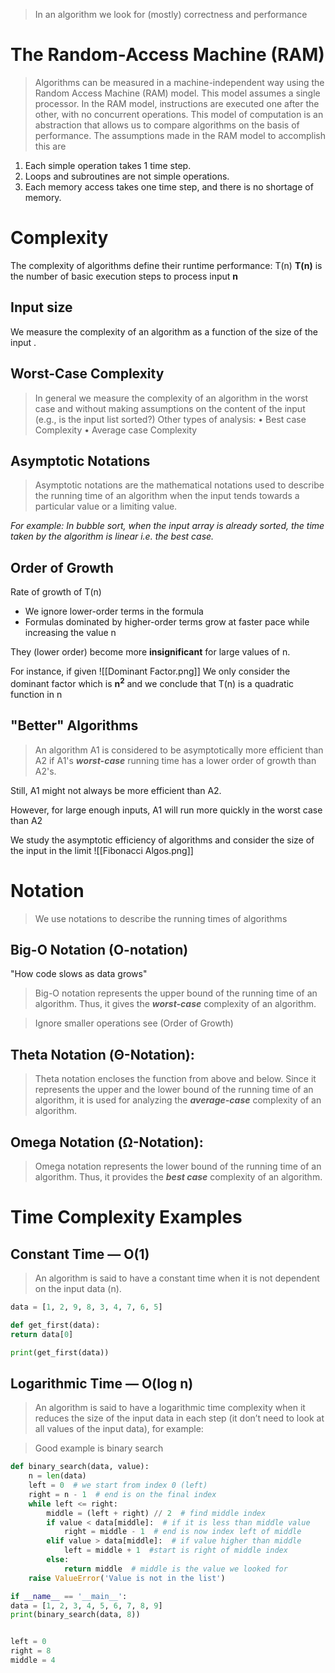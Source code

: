 >In an algorithm we look for (mostly) correctness and performance
# The  Random-Access Machine (RAM)

>Algorithms can be measured in a machine-independent way using the Random Access Machine (RAM) model. This model assumes a single processor. In the RAM model, instructions are executed one after the other, with no concurrent operations. This model of computation is an abstraction that allows us to compare algorithms on the basis of performance. The assumptions made in the RAM model to accomplish this are

1. Each simple operation takes 1 time step.
2. Loops and subroutines are not simple operations.
3. Each memory access takes one time step, and there is no shortage of memory.

# Complexity
The complexity of algorithms define their runtime performance: T(n)
**T(n)** is the number of basic execution steps to process input **n**
## Input size
We measure the complexity of an algorithm as a function of the size of the input .

## Worst-Case Complexity
>In general we measure the complexity of an algorithm in the worst case and without making assumptions on the content of the input (e.g., is the input list sorted?)
Other types of analysis:
	• Best case Complexity
	• Average case Complexity

## Asymptotic Notations
>Asymptotic notations are the mathematical notations used to describe the running time of an algorithm when the input tends towards a particular value or a limiting value.

*For example: In bubble sort, when the input array is already sorted, the time taken by the algorithm is linear i.e. the best case.*
## Order of Growth
Rate of growth of T(n)
- We ignore lower-order terms in the formula
- Formulas dominated by higher-order terms grow at faster pace while increasing the value n

They (lower order) become more **insignificant** for large values of n.

For instance, if given
![[Dominant Factor.png]]
We only consider the dominant factor which is **n<sup>2</sup>**
and we conclude that T(n) is a quadratic function in n



## "Better" Algorithms
>An algorithm A1 is considered to be asymptotically more efficient than A2 if A1's ***worst-case*** running time has a lower order of growth than A2's.

Still, A1 might not always be more efficient than A2.

However, for large enough inputs, A1 will run more quickly in the worst case than A2

We study the asymptotic efficiency of algorithms and consider the size of the input in the limit
![[Fibonacci Algos.png]]
#  Notation
>We use notations to describe the running times of algorithms 
## Big-O Notation (O-notation)
"How code slows as data grows"

>Big-O notation represents the upper bound of the running time of an algorithm. Thus, it gives the ***worst-case*** complexity of an algorithm.

> Ignore smaller operations see (Order of Growth)
## Theta Notation (Θ-Notation):
>Theta notation encloses the function from above and below. Since it represents the upper and the lower bound of the running time of an algorithm, it is used for analyzing the ***average-case*** complexity of an algorithm.

## Omega Notation (Ω-Notation):

> Omega notation represents the lower bound of the running time of an algorithm. Thus, it provides the ***best case*** complexity of an algorithm.

# Time Complexity Examples

## Constant Time — O(1)

>An algorithm is said to have a constant time when it is not dependent on the input data (n).

```python
data = [1, 2, 9, 8, 3, 4, 7, 6, 5]

def get_first(data):  
return data[0]

print(get_first(data))
```


## Logarithmic Time — O(log n)

>An algorithm is said to have a logarithmic time complexity when it reduces the size of the input data in each step (it don’t need to look at all values of the input data), for example:

> Good example is binary search

```python Code Block
def binary_search(data, value):  
	n = len(data)  
	left = 0  # we start from index 0 (left)  
	right = n - 1  # end is on the final index
	while left <= right:  
		middle = (left + right) // 2  # find middle index
		if value < data[middle]:  # if it is less than middle value
			right = middle - 1  # end is now index left of middle
		elif value > data[middle]:  # if value higher than middle
			left = middle + 1  #start is right of middle index
		else:  
			return middle  # middle is the value we looked for
	raise ValueError('Value is not in the list')

if __name__ == '__main__':  
data = [1, 2, 3, 4, 5, 6, 7, 8, 9]  
print(binary_search(data, 8))


left = 0
right = 8
middle = 4
```
